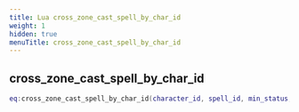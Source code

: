 ```yaml
---
title: Lua cross_zone_cast_spell_by_char_id
weight: 1
hidden: true
menuTitle: cross_zone_cast_spell_by_char_id
---
```

## cross_zone_cast_spell_by_char_id
```lua
eq:cross_zone_cast_spell_by_char_id(character_id, spell_id, min_status, max_status); -- void
```